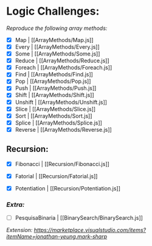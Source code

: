 # Logic Challenges:

_Reproduce the following array methods:_

- [x] Map | [[ArrayMethods/Map.js]]
- [x] Every | [[ArrayMethods/Every.js]]
- [x] Some | [[ArrayMethods/Some.js]]
- [x] Reduce | [[ArrayMethods/Reduce.js]]
- [x] Foreach | [[ArrayMethods/Foreach.js]]
- [x] Find | [[ArrayMethods/Find.js]]
- [x] Pop | [[ArrayMethods/Pop.js]]
- [x] Push | [[ArrayMethods/Push.js]]
- [x] Shift | [[ArrayMethods/Shift.js]]
- [x] Unshift | [[ArrayMethods/Unshift.js]]
- [x] Slice | [[ArrayMethods/Slice.js]]
- [x] Sort | [[ArrayMethods/Sort.js]]
- [x] Splice | [[ArrayMethods/Splice.js]]
- [x] Reverse | [[ArrayMethods/Reverse.js]]  

## Recursion:

- [x] Fibonacci | [[Recursion/Fibonacci.js]]
- [x] Fatorial | [[Recursion/Fatorial.js]]
- [x] Potentiation | [[Recursion/Potentiation.js]]


### _Extra:_

- [ ] PesquisaBinaria | [[BinarySearch/BinarySearch.js]]

_Extension: https://marketplace.visualstudio.com/items?itemName=jonathan-yeung.mark-sharp_
